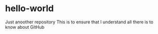 # hello-world
Just anoother repository
This is to ensure that I understand all there is to know about GitHub
